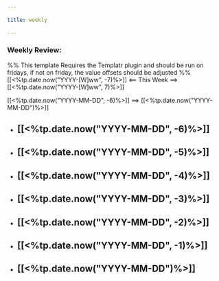 --- 
title: weekly 
---
### Weekly Review:
%% This template Requires the Templatr plugin and should be run on fridays, if not on friday, the value offsets should be adjusted %%
[[<%tp.date.now("YYYY-[W]ww", -7)%>]] <== This Week ==> [[<%tp.date.now("YYYY-[W]ww", 7)%>]]

[[<%tp.date.now("YYYY-MM-DD", -6)%>]] ==> [[<%tp.date.now("YYYY-MM-DD")%>]] 

- [[<%tp.date.now("YYYY-MM-DD", -6)%>]] 
	- 
- [[<%tp.date.now("YYYY-MM-DD", -5)%>]] 
	- 
- [[<%tp.date.now("YYYY-MM-DD", -4)%>]] 
	- 
- [[<%tp.date.now("YYYY-MM-DD", -3)%>]] 
	- 
- [[<%tp.date.now("YYYY-MM-DD", -2)%>]] 
	- 
- [[<%tp.date.now("YYYY-MM-DD", -1)%>]] 
	- 
- [[<%tp.date.now("YYYY-MM-DD")%>]]
	- 
